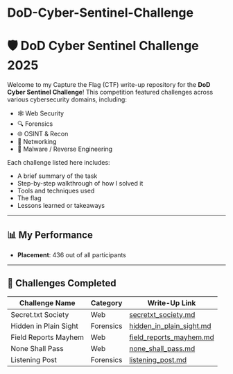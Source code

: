 # DoD-Cyber-Sentinel-Challenge
# 🛡️ DoD Cyber Sentinel Challenge 2025

Welcome to my Capture the Flag (CTF) write-up repository for the **DoD Cyber Sentinel Challenge**! This competition featured challenges across various cybersecurity domains, including:

- 🕸️ Web Security  
- 🔍 Forensics  
- 🌐 OSINT & Recon  
- 📡 Networking  
- 🧬 Malware / Reverse Engineering  

Each challenge listed here includes:
- A brief summary of the task  
- Step-by-step walkthrough of how I solved it  
- Tools and techniques used  
- The flag 
- Lessons learned or takeaways  

---

## 📊 My Performance

- **Placement**: 436 out of all participants  

---

## 📂 Challenges Completed

| Challenge Name            | Category    |         Write-Up Link                                     |
|---------------------------|-------------|-----------------------------------------------------------|
| Secret.txt Society        | Web         | [secretxt_society.md](secretxt_society.md)                |
| Hidden in Plain Sight     | Forensics   | [hidden_in_plain_sight.md](hidden_in_plain_sight.md)      |
| Field Reports Mayhem      | Web         | [field_reports_mayhem.md](field_reports_mayhem.md)        |
| None Shall Pass          | Web          | [none_shall_pass.md](none_shall_pass.md)                  |
| Listening Post           | Forensics    | [listening_post.md](listening_post.md)                    |











